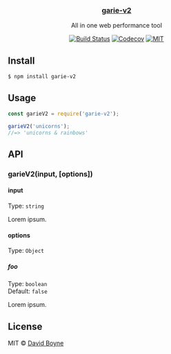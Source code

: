 <p align="center">
  <h3 align="center"><a href="https://github.com/marketplace/auto-comment">garie-v2</a></h3>
  <p align="center">All in one web performance tool<p>
  <p align="center"><a href="https://travis-ci.org/boyney123/garie-v2"><img src="https://img.shields.io/travis/boyney123/garie-v2/master.svg" alt="Build Status"></a>
    <a href="https://codecov.io/gh/boyney123/garie-v2/"><img src="https://img.shields.io/codecov/c/github/boyney123/garie-v2.svg" alt="Codecov"></a>
    <a href="https://opensource.org/licenses/MIT"><img src="https://img.shields.io/badge/License-MIT-yellow.svg" alt="MIT"></a>

  </p>
</p>

## Install

```
$ npm install garie-v2
```

## Usage

```js
const garieV2 = require('garie-v2');

garieV2('unicorns');
//=> 'unicorns & rainbows'
```

## API

### garieV2(input, [options])

#### input

Type: `string`

Lorem ipsum.

#### options

Type: `Object`

##### foo

Type: `boolean`<br>
Default: `false`

Lorem ipsum.


## License

MIT © [David Boyne](http://example.com)
````
